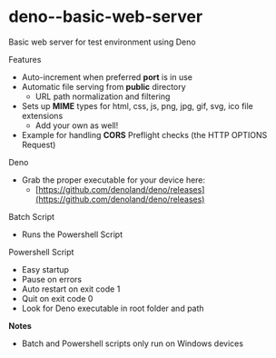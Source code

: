 # deno--basic-web-server

Basic web server for test environment using Deno

Features

- Auto-increment when preferred **port** is in use
- Automatic file serving from **public** directory
  - URL path normalization and filtering
- Sets up **MIME** types for html, css, js, png, jpg, gif, svg, ico file
  extensions
  - Add your own as well!
- Example for handling **CORS** Preflight checks (the HTTP OPTIONS Request)

Deno

- Grab the proper executable for your device here:
  - [https://github.com/denoland/deno/releases](https://github.com/denoland/deno/releases)

Batch Script

- Runs the Powershell Script

Powershell Script

- Easy startup
- Pause on errors
- Auto restart on exit code 1
- Quit on exit code 0
- Look for Deno executable in root folder and path

**Notes**

- Batch and Powershell scripts only run on Windows devices
